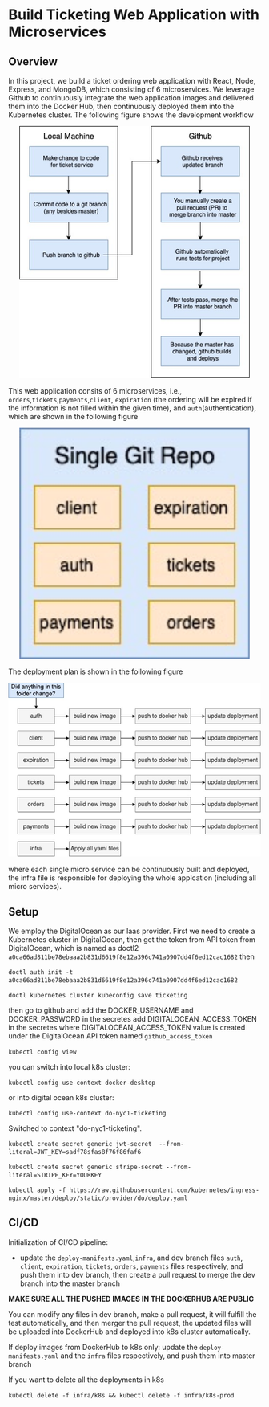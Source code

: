 # Build Ticketing Web Application with Microservices 
## Overview
In this project, we build a ticket ordering web application with React, Node, Express, and MongoDB, which consisting of 6 microservices. We leverage Github to continuously integrate the web application images and delivered them into the Docker Hub, then continuously deployed them into the Kubernetes cluster. The following figure shows the development workflow
<p align="center">
  <img width="460" src="https://github.com/cy235/ticketing/blob/master/images/local_git.jpg">
</p>


This web application consits of 6 microservices, i.e., `orders`,`tickets`,`payments`,`client`, `expiration` (the ordering will be expired if the information is not filled within the given time), and `auth`(authentication), which are shown in the following figure
<p align="center">
  <img width="460" src="https://github.com/cy235/ticketing/blob/master/images/micro_service.jpg">
</p>


The deployment plan is shown in the following figure
<p align="center">
  <img width="660" src="https://github.com/cy235/ticketing/blob/master/images/microservice_chart%20(1).jpg">
</p>

where each single micro service can be continuously built and deployed, the infra file is responsible for deploying the whole applcation (including all micro services). 

## Setup
We employ the DigitalOcean as our Iaas provider.
First we need to create a Kubernetes cluster in DigitalOcean, then get the token from API token from DigitalOcean, which is named as doctl2
`a0ca66ad811be78ebaaa2b831d6619f8e12a396c741a0907dd4f6ed12cac1682`
then
```
doctl auth init -t a0ca66ad811be78ebaaa2b831d6619f8e12a396c741a0907dd4f6ed12cac1682
```

```
doctl kubernetes cluster kubeconfig save ticketing
```


then go to github and add the DOCKER_USERNAME and DOCKER_PASSWORD in the secretes
add DIGITALOCEAN_ACCESS_TOKEN in the secretes
where DIGITALOCEAN_ACCESS_TOKEN value is created under the DigitalOcean API token named `github_access_token`

`kubectl config view`

you can switch into local k8s cluster: 
```
kubectl config use-context docker-desktop
``` 
or into digital ocean k8s cluster:
```
kubectl config use-context do-nyc1-ticketing
```
Switched to context "do-nyc1-ticketing".



```
kubectl create secret generic jwt-secret  --from-literal=JWT_KEY=sadf78sfas8f76f86faf6
```

```
kubectl create secret generic stripe-secret --from-literal=STRIPE_KEY=YOURKEY
```

```
kubectl apply -f https://raw.githubusercontent.com/kubernetes/ingress-nginx/master/deploy/static/provider/do/deploy.yaml
```

## CI/CD
Initialization of CI/CD pipeline: 
* update the `deploy-manifests.yaml`,`infra`, and dev branch files `auth`, `client`, `expiration`, `tickets`, `orders`, `payments` files respectively, and push them into dev branch, then create a pull request to merge the dev branch into the master branch

**MAKE SURE ALL THE PUSHED IMAGES IN THE DOCKERHUB ARE PUBLIC**

You can modify any files in dev branch, make a pull request, it will fulfill the test automatically, and then merger the pull request, the updated files will be uploaded into DockerHub and deployed into k8s cluster automatically.  

If deploy images from DockerHub to k8s only:
update the `deploy-manifests.yaml` and the `infra` files respectively, and push them into master branch


If you want to delete all the deployments in k8s
```
kubectl delete -f infra/k8s && kubectl delete -f infra/k8s-prod
```
